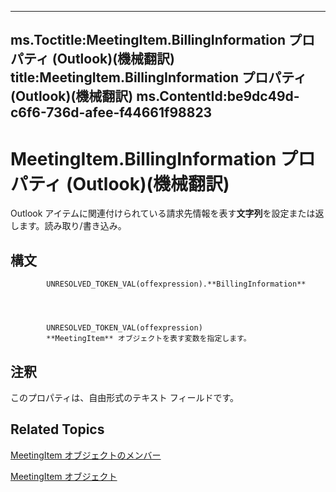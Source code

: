 

---
ms.Toctitle:MeetingItem.BillingInformation プロパティ (Outlook)(機械翻訳)
title:MeetingItem.BillingInformation プロパティ (Outlook)(機械翻訳)
ms.ContentId:be9dc49d-c6f6-736d-afee-f44661f98823
---
# MeetingItem.BillingInformation プロパティ (Outlook)(機械翻訳)




Outlook アイテムに関連付けられている請求先情報を表す**文字列**を設定または返します。読み取り/書き込み。

## 構文

            UNRESOLVED_TOKEN_VAL(offexpression).**BillingInformation**




            UNRESOLVED_TOKEN_VAL(offexpression)
            **MeetingItem** オブジェクトを表す変数を指定します。



## 注釈
このプロパティは、自由形式のテキスト フィールドです。



## Related Topics

[MeetingItem オブジェクトのメンバー](9ae6a19d-d326-4c37-90d8-5ed9933672a0.md)

[MeetingItem オブジェクト](b75730f5-b395-3d66-5acd-b64fd8fcd78f.md)




